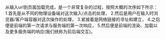 从输入url到页面加载完成，是一个非常复杂的过程，按照大概的次序如下所示：
1.首先是从不同的物理设备端对这次输入/点击的处理，
2.然后是用户在输入时浏览器/客户端容器对这次操作的处理，
3.紧接着是网络链接的寻址和建立，
4.之后便是前端的第一次请求与服务端的第一次响应，
5.然后便是前端的渲染、加载以及更多服务端的响应(我们统称为前后端交互)。
